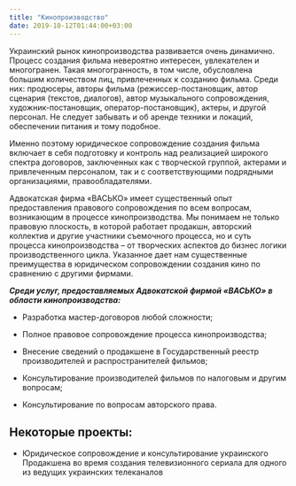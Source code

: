 ```yaml
---
title: "Кинопроизводство"
date: 2019-10-12T01:44:00+03:00
---
```


Украинский рынок кинопроизводства развивается очень динамично. Процесс создания фильма невероятно интересен, увлекателен и многогранен. Такая многогранность, в том числе, обусловлена большим количеством лиц, привлеченных к созданию фильма. Среди них: продюсеры, авторы фильма (режиссер-постановщик, автор сценария (текстов, диалогов), автор музыкального сопровождения, художник-постановщик, оператор-постановщик), актеры, и другой персонал. Не следует забывать и об аренде техники и локаций, обеспечении питания и тому подобное.

Именно поэтому юридическое сопровождение создания фильма включает в себя подготовку и контроль над реализацией широкого спектра договоров, заключенных как с творческой группой, актерами и привлеченным персоналом, так и с соответствующими подрядными организациями, правообладателями.

Адвокатская фирма «ВАСЬКО» имеет существенный опыт предоставления правового сопровождения по всем вопросам, возникающим в процессе кинопроизводства. Мы понимаем не только правовую плоскость, в которой работает продакшн, авторский коллектив и другие участники съемочного процесса, но и суть процесса кинопроизводства – от творческих аспектов до бизнес логики производственного цикла. Указанное дает нам существенные преимущества в юридическом сопровождении создания кино по сравнению с другими фирмами.

***Среди услуг, предоставляемых Адвокатской фирмой «ВАСЬКО» в области кинопроизводства:***

- Разработка мастер-договоров любой сложности;

- Полное правовое сопровождение процесса кинопроизводства;

- Внесение сведений о продакшене в Государственный реестр производителей и распространителей фильмов;

- Консультирование производителей фильмов по налоговым и другим вопросам;

- Консультирование по вопросам авторского права.

## Некоторые проекты:

- Юридическое сопровождение и консультирование украинского Продакшена во время создания телевизионного сериала для одного из ведущих украинских телеканалов